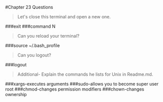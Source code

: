 #Chapter 23 Questions

>Let's close this terminal and open a new one.

###exit
###command N

>Can you reload your terminal?

###source ~/.bash_profile

>Can you logout?

###logout

>Additional- Explain the commands he lists for Unix in Readme.md.

###xargs-executes arguments
###sudo-allows you to become super user root
###chmod-changes permission modifiers
###chown-changes ownership
